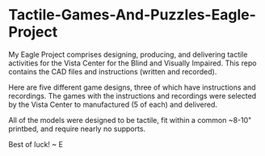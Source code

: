 # Tactile-Games-And-Puzzles-Eagle-Project
My Eagle Project comprises designing, producing, and delivering tactile activities for the Vista Center for the Blind and Visually Impaired. This repo contains the CAD files and instructions (written and recorded). 

Here are five different game designs, three of which have instructions and recordings. The games with the instructions and recordings were selected by the Vista Center to manufactured (5 of each) and delivered.

All of the models were designed to be tactile, fit within a common ~8-10" printbed, and require nearly no supports.

Best of luck!
~ E
